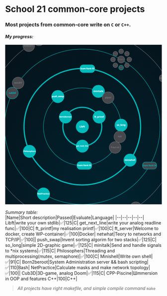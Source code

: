 # School 21 common-core projects

### Most projects from common-core write on `C` or `C++`.  

#### *My progress:*
![MyCommonCore](img/logo.png)

*Summary table:*  
|Name|Short description|Passed|Evaluate|Language|
|--|--|--|--|--|
Libft|write your own stdlib|:white_check_mark:|125|C|
get_next_line|write your analog readline func|:white_check_mark:|100|C|
ft_printf|my realisation printf|:white_check_mark:|100|C|
ft_server|Welcome to docker, create WP-container|:white_check_mark:|100|Docker|
netwhat|Teory to networks and TCP/IP|:white_check_mark:|100||
push_swap|Invent sorting algorim for two stacks|:white_check_mark:|125|C|
so_long|simple 2D-graphic game|:white_check_mark:|125|C|
minitalk|Send and handle signals to *nix systems|:white_check_mark:|115|C|
Philosophers|Threading and multiprocessing(mutex, semaphore)|:white_check_mark:|100|C|
Minishell|Write own shell|:white_check_mark:|91|C|
Born2beroot|System Administration server && bash scripting|:white_check_mark:|110|Bash|
NetPractice|Calculate masks and make network topology|:white_check_mark:|100||
Cub3D|3D-game, analog Doom|:white_check_mark:|115|C|
CPP-Piscine|Шmmersion in OOP and features С++|100|C++|

> *All projects have right makefile, and simple compile command* `make`
